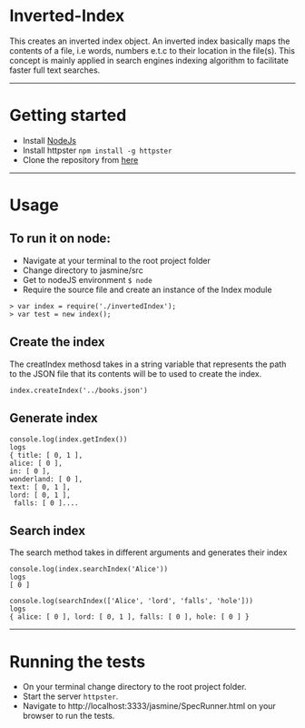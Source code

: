 # Inverted-Index

This creates an inverted index object. An inverted index basically maps the contents of a file, i.e words, numbers e.t.c to their location in the file(s). This concept is mainly applied in search engines indexing algorithm to facilitate faster full text searches.

***

# Getting started

* Install [NodeJs](https://nodejs.org/en/)
* Install httpster `npm install -g httpster`
* Clone the repository from [here](https://github.com/andela-tbaraza/Inverted-Index.git)

***

# Usage

## To run it on node:

* Navigate at your terminal to the root project folder
* Change directory to jasmine/src
* Get to nodeJS environment `$ node`
* Require the source file and create an instance of the Index module

``` 
> var index = require('./invertedIndex');
> var test = new index();
```

## Create the index
The creatIndex methosd takes in a string variable that represents the path to the JSON file that its contents will be to used to create the index.

```
index.createIndex('../books.json')
```

## Generate index

```
console.log(index.getIndex())
logs
{ title: [ 0, 1 ],
alice: [ 0 ],
in: [ 0 ],
wonderland: [ 0 ],
text: [ 0, 1 ],
lord: [ 0, 1 ],
 falls: [ 0 ]....
```
## Search index
The search method takes in different arguments and generates their index

```
console.log(index.searchIndex('Alice'))
logs
[ 0 ]

console.log(searchIndex(['Alice', 'lord', 'falls', 'hole']))
logs
{ alice: [ 0 ], lord: [ 0, 1 ], falls: [ 0 ], hole: [ 0 ] }

```

***

# Running the tests

* On your terminal change directory to the root project folder.
* Start the server `httpster`.
* Navigate to http://localhost:3333/jasmine/SpecRunner.html on your browser to run the tests.

